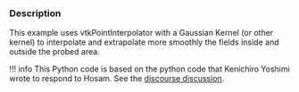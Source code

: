 ### Description

This example uses vtkPointInterpolator with a Gaussian Kernel (or other kernel)
 to interpolate and extrapolate more smoothly the fields inside and outside the probed area.
 
!!! info
    This Python code is based on the python code that Kenichiro Yoshimi wrote to respond to Hosam. See the [discourse discussion](https://discourse.vtk.org/t/interpolate-on-stl-plotting-scalar-field-on-50-points-on-an-70000-points-stl-surface/450).


